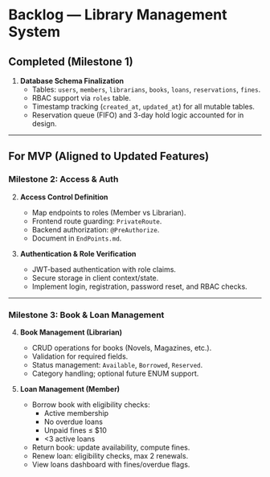 # Backlog — Library Management System

## Completed (Milestone 1)

1. **Database Schema Finalization**
   - Tables: `users`, `members`, `librarians`, `books`, `loans`, `reservations`, `fines`.
   - RBAC support via `roles` table.
   - Timestamp tracking (`created_at`, `updated_at`) for all mutable tables.
   - Reservation queue (FIFO) and 3-day hold logic accounted for in design.

---

## For MVP (Aligned to Updated Features)

### Milestone 2: Access & Auth

2. **Access Control Definition**

   - Map endpoints to roles (Member vs Librarian).
   - Frontend route guarding: `PrivateRoute`.
   - Backend authorization: `@PreAuthorize`.
   - Document in `EndPoints.md`.

3. **Authentication & Role Verification**
   - JWT-based authentication with role claims.
   - Secure storage in client context/state.
   - Implement login, registration, password reset, and RBAC checks.

---

### Milestone 3: Book & Loan Management

4. **Book Management (Librarian)**

   - CRUD operations for books (Novels, Magazines, etc.).
   - Validation for required fields.
   - Status management: `Available`, `Borrowed`, `Reserved`.
   - Category handling; optional future ENUM support.

5. **Loan Management (Member)**
   - Borrow book with eligibility checks:
     - Active membership
     - No overdue loans
     - Unpaid fines ≤ $10
     - <3 active loans
   - Return book: update availability, compute fines.
   - Renew loan: eligibility checks, max 2 renewals.
   - View loans dashboard with fines/overdue flags.
